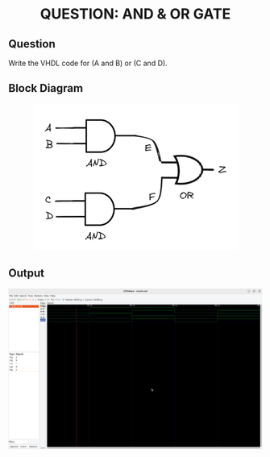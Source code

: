 <div align = 'Center'>
<h1> QUESTION: AND & OR GATE </h1>
</div>

## Question
Write the VHDL code for (A and B) or (C and D).

## Block Diagram
<div align = 'center'>
<img src = 'questiongate.png'>
</div>

## Output
![output](/Structural_Question/output.png)